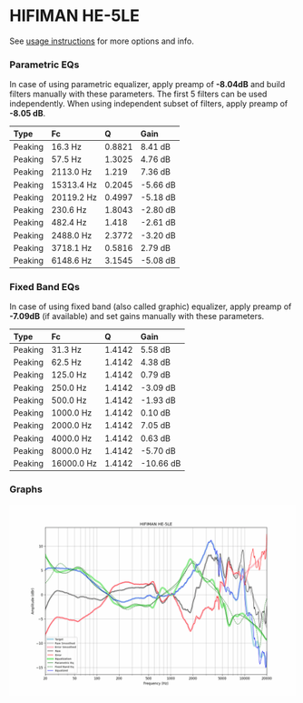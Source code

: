 # HIFIMAN HE-5LE
See [usage instructions](https://github.com/jaakkopasanen/AutoEq#usage) for more options and info.

### Parametric EQs
In case of using parametric equalizer, apply preamp of **-8.04dB** and build filters manually
with these parameters. The first 5 filters can be used independently.
When using independent subset of filters, apply preamp of **-8.05 dB**.

| Type    | Fc         |      Q | Gain     |
|:--------|:-----------|:-------|:---------|
| Peaking | 16.3 Hz    | 0.8821 | 8.41 dB  |
| Peaking | 57.5 Hz    | 1.3025 | 4.76 dB  |
| Peaking | 2113.0 Hz  | 1.219  | 7.36 dB  |
| Peaking | 15313.4 Hz | 0.2045 | -5.66 dB |
| Peaking | 20119.2 Hz | 0.4997 | -5.18 dB |
| Peaking | 230.6 Hz   | 1.8043 | -2.80 dB |
| Peaking | 482.4 Hz   | 1.418  | -2.61 dB |
| Peaking | 2488.0 Hz  | 2.3772 | -3.20 dB |
| Peaking | 3718.1 Hz  | 0.5816 | 2.79 dB  |
| Peaking | 6148.6 Hz  | 3.1545 | -5.08 dB |

### Fixed Band EQs
In case of using fixed band (also called graphic) equalizer, apply preamp of **-7.09dB**
(if available) and set gains manually with these parameters.

| Type    | Fc         |      Q | Gain      |
|:--------|:-----------|:-------|:----------|
| Peaking | 31.3 Hz    | 1.4142 | 5.58 dB   |
| Peaking | 62.5 Hz    | 1.4142 | 4.38 dB   |
| Peaking | 125.0 Hz   | 1.4142 | 0.79 dB   |
| Peaking | 250.0 Hz   | 1.4142 | -3.09 dB  |
| Peaking | 500.0 Hz   | 1.4142 | -1.93 dB  |
| Peaking | 1000.0 Hz  | 1.4142 | 0.10 dB   |
| Peaking | 2000.0 Hz  | 1.4142 | 7.05 dB   |
| Peaking | 4000.0 Hz  | 1.4142 | 0.63 dB   |
| Peaking | 8000.0 Hz  | 1.4142 | -5.70 dB  |
| Peaking | 16000.0 Hz | 1.4142 | -10.66 dB |

### Graphs
![](./HIFIMAN%20HE-5LE.png)